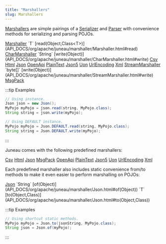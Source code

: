 ```yaml
---
title: "Marshallers"
slug: Marshallers
---
```


<a href="/site/apidocs/org/apache/juneau/marshaller/Marshaller.html" target="_blank">Marshallers</a> are simple pairings of a <a href="/site/apidocs/org/apache/juneau/serializer/Serializer.html" target="_blank">Serializer</a> 
and <a href="/site/apidocs/org/apache/juneau/parser/Parser.html" target="_blank">Parser</a> with convenience methods for serializing and parsing
POJOs.

<tree>
<node-0><java-abstract-class><a href="/site/apidocs/org/apache/juneau/marshaller/Marshaller.html" target="_blank">Marshaller</a></java-abstract-class></node-0>
<node-1><java-method>`T` [read(Object,Class&lt;T&gt;)](API_DOCS/org/apache/juneau/marshaller/Marshaller.html#read)</java-method></node-1>
<node-2><java-abstract-class><a href="/site/apidocs/org/apache/juneau/marshaller/CharMarshaller.html" target="_blank">CharMarshaller</a></java-abstract-class></node-2>
<node-3><java-method>`String` [write(Object)](API_DOCS/org/apache/juneau/marshaller/CharMarshaller.html#write)</java-method></node-3>
<node-4><javac-class><a href="/site/apidocs/org/apache/juneau/marshaller/Csv.html" target="_blank">Csv</a></javac-class> <javac-class><a href="/site/apidocs/org/apache/juneau/marshaller/Html.html" target="_blank">Html</a></javac-class> <javac-class><a href="/site/apidocs/org/apache/juneau/marshaller/Json.html" target="_blank">Json</a></javac-class> <javac-class><a href="/site/apidocs/org/apache/juneau/marshaller/OpenApi.html" target="_blank">OpenApi</a></javac-class> <javac-class><a href="/site/apidocs/org/apache/juneau/marshaller/PlainText.html" target="_blank">PlainText</a></javac-class> <javac-class><a href="/site/apidocs/org/apache/juneau/marshaller/Json5.html" target="_blank">Json5</a></javac-class> <javac-class><a href="/site/apidocs/org/apache/juneau/marshaller/Uon.html" target="_blank">Uon</a></javac-class> <javac-class><a href="/site/apidocs/org/apache/juneau/marshaller/UrlEncoding.html" target="_blank">UrlEncoding</a></javac-class> <javac-class><a href="/site/apidocs/org/apache/juneau/marshaller/Xml.html" target="_blank">Xml</a></javac-class></node-4>
<node-2><java-abstract-class><a href="/site/apidocs/org/apache/juneau/marshaller/StreamMarshaller.html" target="_blank">StreamMarshaller</a></java-abstract-class></node-2>
<node-3><java-method>`byte[]` [write(Object)](API_DOCS/org/apache/juneau/marshaller/StreamMarshaller.html#write)</java-method></node-3>
<node-4><javac-class><a href="/site/apidocs/org/apache/juneau/marshaller/MsgPack.html" target="_blank">MsgPack</a></javac-class></node-4>
</tree>

:::tip Examples
```java
// Using instance.
Json json = new Json();
MyPojo myPojo = json.read(string, MyPojo.class);
String string = json.write(myPojo);
```

```java
// Using DEFAULT instance.
MyPojo myPojo = Json.DEFAULT.read(string, MyPojo.class);
String string = Json.DEFAULT.write(myPojo);
```
:::

Juneau comes with the following predefined marshallers:

<tree>
<node-0>
<javac-class><a href="/site/apidocs/org/apache/juneau/marshaller/Csv.html" target="_blank">Csv</a></javac-class>
<javac-class><a href="/site/apidocs/org/apache/juneau/marshaller/Html.html" target="_blank">Html</a></javac-class>
<javac-class><a href="/site/apidocs/org/apache/juneau/marshaller/Json.html" target="_blank">Json</a></javac-class>
<javac-class><a href="/site/apidocs/org/apache/juneau/marshaller/MsgPack.html" target="_blank">MsgPack</a></javac-class>
<javac-class><a href="/site/apidocs/org/apache/juneau/marshaller/OpenApi.html" target="_blank">OpenApi</a></javac-class>
<javac-class><a href="/site/apidocs/org/apache/juneau/marshaller/PlainText.html" target="_blank">PlainText</a></javac-class>
<javac-class><a href="/site/apidocs/org/apache/juneau/marshaller/Json5.html" target="_blank">Json5</a></javac-class>
<javac-class><a href="/site/apidocs/org/apache/juneau/marshaller/Uon.html" target="_blank">Uon</a></javac-class>
<javac-class><a href="/site/apidocs/org/apache/juneau/marshaller/UrlEncoding.html" target="_blank">UrlEncoding</a></javac-class>
<javac-class><a href="/site/apidocs/org/apache/juneau/marshaller/Xml.html" target="_blank">Xml</a></javac-class>
</node-0>
</tree>

Each predefined marshaller also includes static convenience from/to methods to make it even easier to perform
marshalling on POJOs:

<tree>
<node-0><java-class><a href="/site/apidocs/org/apache/juneau/marshaller/Json.html" target="_blank">Json</a></java-class></node-0>
<node-1><java-method>`String` [of(Object)](API_DOCS/org/apache/juneau/marshaller/Json.html#of(Object))</java-method></node-1>
<node-1><java-method>`T` [to(Object,Class)](API_DOCS/org/apache/juneau/marshaller/Json.html#to(Object,Class))</java-method></node-1>
</tree>

:::tip Examples
```java
// Using shortcut static methods.
MyPojo myPojo = Json.to(jsonString, MyPojo.class);
String json = Json.of(myPojo);
```
:::